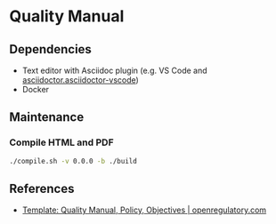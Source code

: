 # Quality Manual

## Dependencies

- Text editor with Asciidoc plugin (e.g. VS Code and [asciidoctor.asciidoctor-vscode](https://marketplace.visualstudio.com/items?itemName=asciidoctor.asciidoctor-vscode))
- Docker

## Maintenance

### Compile HTML and PDF

```sh
./compile.sh -v 0.0.0 -b ./build
```

## References

- [Template: Quality Manual, Policy, Objectives | openregulatory.com](https://openregulatory.com/or_template/quality-manual-policy-objectives/) 
